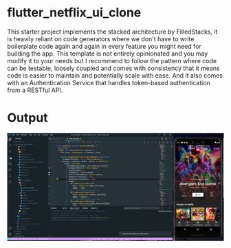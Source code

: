 # flutter_netflix_ui_clone

This starter project implements the stacked architecture by FilledStacks, it is heavily reliant on code generators where we don't have to write boilerplate code again and again in every feature you might need for building the app. This template is not entirely opinionated and you may modify it to your needs but I recommend to follow the pattern where code can be testable, loosely coupled and comes with consistency that it means code is easier to maintain and potentially scale with ease. And it also comes with an Authentication Service that handles token-based authentication from a RESTful API.

# Output

![](https://github.com/carlomigueldy/flutter_netflix_ui_clone/blob/main/screenshots/Screenshot_184.png?raw=true)